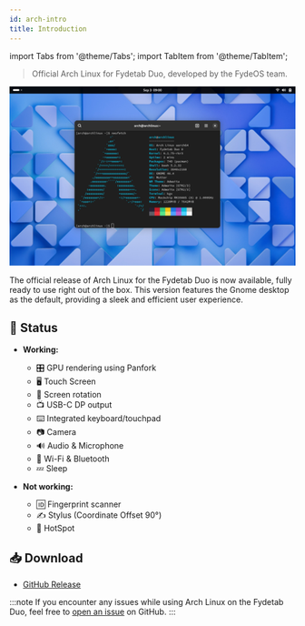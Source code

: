 ```yaml
---
id: arch-intro
title: Introduction
---
```


import Tabs from '@theme/Tabs';
import TabItem from '@theme/TabItem';

> Official Arch Linux for Fydetab Duo, developed by the FydeOS team.



![arch preview](/img/arch_preview_gnome.jpeg)

The official release of Arch Linux for the Fydetab Duo is now available, fully ready to use right out of the box. This version features the Gnome desktop as the default, providing a sleek and efficient user experience.

## 🔄 Status

- **Working:**
  - 🎛️ GPU rendering using Panfork
  - 🖥️ Touch Screen
  - 🔄 Screen rotation
  - 📺 USB-C DP output
  - ⌨️ Integrated keyboard/touchpad
  - 📷 Camera
  - 🔊 Audio & Microphone
  - 📶 Wi-Fi & Bluetooth
  - 💤 Sleep 

- **Not working:**
  - 🆔 Fingerprint scanner
  - ✍️ Stylus (Coordinate Offset 90°)
  - 📶 HotSpot

## 📥 Download 

- [GitHub Release](https://github.com/Linux-for-Fydetab-Duo/images/releases)

:::note
If you encounter any issues while using Arch Linux on the Fydetab Duo, feel free to [open an issue](https://github.com/Linux-for-Fydetab-Duo/images/issues) on GitHub.
:::